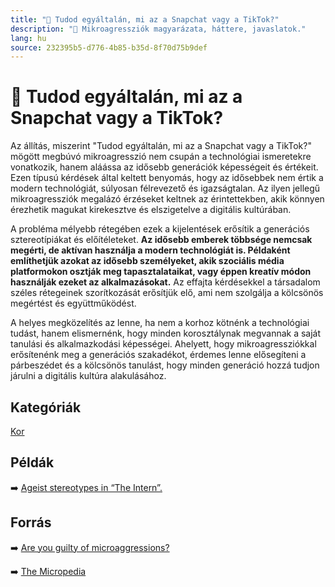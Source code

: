 ```yaml
---
title: "🚫 Tudod egyáltalán, mi az a Snapchat vagy a TikTok?"
description: "🚫 Mikroagressziók magyarázata, háttere, javaslatok."
lang: hu
source: 232395b5-d776-4b85-b35d-8f70d75b9def
---
```


<div class="wiki-content agression-title">

# 🚫 Tudod egyáltalán, mi az a Snapchat vagy a TikTok?

Az állítás, miszerint "Tudod egyáltalán, mi az a Snapchat vagy a TikTok?" mögött megbúvó mikroagresszió nem csupán a technológiai ismeretekre vonatkozik, hanem aláássa az idősebb generációk képességeit és értékeit. Ezen típusú kérdések által keltett benyomás, hogy az idősebbek nem értik a modern technológiát, súlyosan félrevezető és igazságtalan. Az ilyen jellegű mikroagressziók megalázó érzéseket keltnek az érintettekben, akik könnyen érezhetik magukat kirekesztve és elszigetelve a digitális kultúrában.

A probléma mélyebb rétegében ezek a kijelentések erősítik a generációs sztereotípiákat és előítéleteket. **Az idősebb emberek többsége nemcsak megérti, de aktívan használja a modern technológiát is. Példaként említhetjük azokat az idősebb személyeket, akik szociális média platformokon osztják meg tapasztalataikat, vagy éppen kreatív módon használják ezeket az alkalmazásokat.** Az effajta kérdésekkel a társadalom széles rétegeinek szorítkozását erősítjük elő, ami nem szolgálja a kölcsönös megértést és együttműködést.

A helyes megközelítés az lenne, ha nem a korhoz kötnénk a technológiai tudást, hanem elismernénk, hogy minden korosztálynak megvannak a saját tanulási és alkalmazkodási képességei. Ahelyett, hogy mikroagressziókkal erősítenénk meg a generációs szakadékot, érdemes lenne elősegíteni a párbeszédet és a kölcsönös tanulást, hogy minden generáció hozzá tudjon járulni a digitális kultúra alakulásához.


<div class="categories">

## Kategóriák

[Kor](/#/entry?id=kor)

</div>

## Példák

➡️ [Ageist stereotypes in “The Intern”.](https://social-hire.com/blog/candidate/ageism-and-career-stereotypes-from-the-intern)

## Forrás

➡️ [Are you guilty of microaggressions?](https://www.seniorconcerns.org/are-you-guilty-of-microaggressions/)

➡️ [The Micropedia](https://www.themicropedia.org/)


</div>